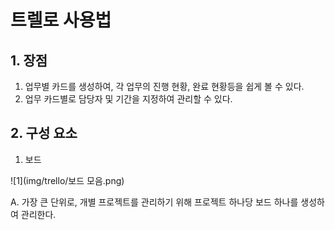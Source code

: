 
# 트렐로 사용법

## 1. 장점
1. 업무별 카드를 생성하여, 각 업무의 진행 현황, 완료 현황등을 쉽게 볼 수 있다.
2. 업무 카드별로 담당자 및 기간을 지정하여 관리할 수 있다.

## 2. 구성 요소

1. 보드

![1](img/trello/보드 모음.png)

A. 가장 큰 단위로, 개별 프로젝트를 관리하기 위해 프로젝트 하나당 보드 하나를 생성하여 관리한다.




